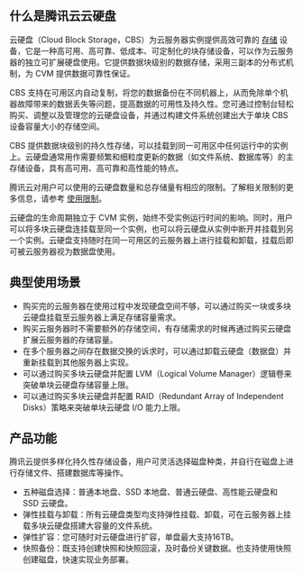 ## 什么是腾讯云云硬盘
云硬盘（Cloud Block Storage，CBS）为云服务器实例提供高效可靠的 [存储](/doc/product/213/4952) 设备，它是一种高可用、高可靠、低成本、可定制化的块存储设备，可以作为云服务器的独立可扩展硬盘使用。它提供数据块级别的数据存储，采用三副本的分布式机制，为 CVM 提供数据可靠性保证。

CBS 支持在可用区内自动复制，将您的数据备份在不同机器上，从而免除单个机器故障带来的数据丢失等问题，提高数据的可用性及持久性。您可通过控制台轻松购买、调整以及管理您的云硬盘设备，并通过构建文件系统创建出大于单块 CBS 设备容量大小的存储空间。

CBS 提供数据块级别的持久性存储，可以挂载到同一可用区中任何运行中的实例上。云硬盘通常用作需要频繁和细粒度更新的数据（如文件系统、数据库等）的主存储设备，具有高可用、高可靠和高性能的特点。

腾讯云对用户可以使用的云硬盘数量和总存储量有相应的限制。了解相关限制的更多信息，请参考 [使用限制](/doc/product/362/5145)。

云硬盘的生命周期独立于 CVM 实例，始终不受实例运行时间的影响。同时，用户可以将多块云硬盘连挂载至同一个实例，也可以将云硬盘从实例中断开并挂载到另一个实例。云硬盘支持随时在同一可用区的云服务器上进行挂载和卸载，挂载后即可被云服务器视为数据盘使用。

## 典型使用场景

- 购买完的云服务器在使用过程中发现硬盘空间不够，可以通过购买一块或多块云硬盘挂载至云服务器上满足存储容量需求。
- 购买云服务器时不需要额外的存储空间，有存储需求的时候再通过购买云硬盘扩展云服务器的存储容量。
- 在多个服务器之间存在数据交换的诉求时，可以通过卸载云硬盘（数据盘）并重新挂载到其他服务器上实现。
- 可以通过购买多块云硬盘并配置 LVM（Logical Volume Manager）逻辑卷来突破单块云硬盘存储容量上限。
- 可以通过购买多块云硬盘并配置 RAID（Redundant Array of Independent Disks）策略来突破单块云硬盘 I/O 能力上限。

## 产品功能
腾讯云提供多样化持久性存储设备，用户可灵活选择磁盘种类，并自行在磁盘上进行存储文件、搭建数据库等操作。

- 五种磁盘选择：普通本地盘、SSD 本地盘、普通云硬盘、高性能云硬盘和 SSD 云硬盘。
- 弹性挂载与卸载：所有云硬盘类型均支持弹性挂载、卸载，可在云服务器上挂载多块云硬盘搭建大容量的文件系统。
- 弹性扩容：您可随时对云硬盘进行扩容，单盘最大支持16TB。
- 快照备份：既支持创建快照和快照回滚，及时备份关键数据。也支持使用快照创建磁盘，快速实现业务部署。
